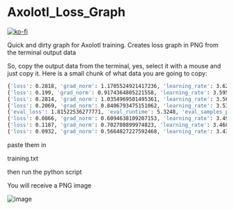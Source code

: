 # Axolotl_Loss_Graph

[![ko-fi](https://ko-fi.com/img/githubbutton_sm.svg)](https://ko-fi.com/Q5Q5MOB4M)


Quick and dirty graph for Axolotl training.
Creates loss graph in PNG from the terminal output data

So, copy the output data from the terminal, yes, select it with a mouse and just copy it. Here is a small chunk of what data you are going to copy:

 ```bash
{'loss': 0.2818, 'grad_norm': 1.1705524921417236, 'learning_rate': 3.627039259682899e-05, 'epoch': 2.99}
{'loss': 0.199, 'grad_norm': 0.9174364805221558, 'learning_rate': 3.595113107436394e-05, 'epoch': 2.99}
{'loss': 0.2814, 'grad_norm': 1.0354969501495361, 'learning_rate': 3.5632972661914546e-05, 'epoch': 3.0}
{'loss': 0.2069, 'grad_norm': 0.8406793475151062, 'learning_rate': 3.5315922839104975e-05, 'epoch': 3.0}
{'eval_loss': 1.81522536277771, 'eval_runtime': 5.3248, 'eval_samples_per_second': 1.69, 'eval_steps_per_second': 0.563, 'epoch': 3.0}
{'loss': 0.0866, 'grad_norm': 0.6094638109207153, 'learning_rate': 3.4999987066466263e-05, 'epoch': 3.0}
{'loss': 0.1187, 'grad_norm': 0.702708899974823, 'learning_rate': 3.468517078534224e-05, 'epoch': 3.01}
{'loss': 0.0932, 'grad_norm': 0.5664827227592468, 'learning_rate': 3.437147941779564e-05, 'epoch': 3.01}

```


paste them in 

training.txt

then run the python script


You will receive a PNG image

![image](https://github.com/user-attachments/assets/2a1f4248-0de3-47b2-ba6d-8cde4ca1ce5f)
